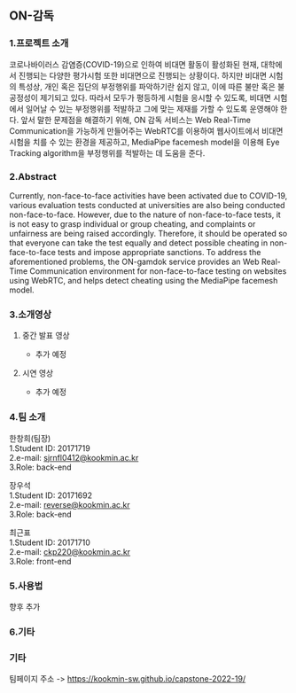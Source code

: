 ## ON-감독

### 1.프로젝트 소개

코로나바이러스 감염증(COVID-19)으로 인하여 비대면 활동이 활성화된 현재, 대학에서 진행되는 다양한 평가시험 또한 비대면으로 진행되는 상황이다. 하지만 비대면 시험의 특성상, 개인 혹은 집단의 부정행위를 파악하기란 쉽지 않고, 이에 따른 불만 혹은 불공정성이 제기되고 있다. 따라서 모두가 평등하게 시험을 응시할 수 있도록, 비대면 시험에서 일어날 수 있는 부정행위를 적발하고 그에 맞는 제재를 가할 수 있도록 운영해야 한다. 앞서 말한 문제점을 해결하기 위해, ON 감독 서비스는 Web Real-Time Communication을 가능하게 만들어주는 WebRTC를 이용하여 웹사이트에서 비대면 시험을 치를 수 있는 환경을 제공하고, MediaPipe facemesh model을 이용해 Eye Tracking algorithm을 부정행위를 적발하는 데 도움을 준다.

### 2.Abstract

Currently, non-face-to-face activities have been activated due to COVID-19, various evaluation tests conducted at universities are also being conducted non-face-to-face. However, due to the nature of non-face-to-face tests, it is not easy to grasp individual or group cheating, and complaints or unfairness are being raised accordingly. Therefore, it should be operated so that everyone can take the test equally and detect possible cheating in non-face-to-face tests and impose appropriate sanctions. To address the aforementioned problems, the ON-gamdok service provides an Web Real-Time Communication environment for non-face-to-face testing on websites using WebRTC, and helps detect cheating using the MediaPipe facemesh model.

### 3.소개영상

1. 중간 발표 영상

   * 추가 예정

2. 시연 영상

   * 추가 예정

### 4.팀 소개

한창희(팀장) <br>
1.Student ID: 20171719 <br>
2.e-mail: sjrnfl0412@kookmin.ac.kr <br>
3.Role: back-end <br>

장우석 <br>
1.Student ID: 20171692 <br>
2.e-mail: reverse@kookmin.ac.kr <br>
3.Role: back-end <br>

최근표 <br>
1.Student ID: 20171710 <br>
2.e-mail: ckp220@kookmin.ac.kr <br>
3.Role: front-end <br>



### 5.사용법

향후 추가 

### 6.기타


### 기타
팀페이지 주소 -> https://kookmin-sw.github.io/capstone-2022-19/
